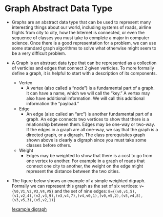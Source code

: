 # Graph Abstract Data Type
  * Graphs are an abstract data type that can be used to represent many interesting things about our world, including systems of roads, airline flights from city to city, how the Internet is connected, or even the sequence of classes you must take to complete a major in computer science. Once there is a good representation for a problem, we can use some standard graph algorithms to solve what otherwise might seem to be a very difficult problem.
  * A Graph is an abstract data type that can be represented as a collection of verticies and edges that connect 2 given verticies. To more formally define a graph, it is helpful to start with a description of its components.
    * Vertex
      * A vertex (also called a “node”) is a fundamental part of a graph. It can have a name, which we will call the “key.” A vertex may also have additional information. We will call this additional information the “payload.”
    * Edge
      * An edge (also called an “arc”) is another fundamental part of a graph. An edge connects two vertices to show that there is a relationship between them. Edges may be one-way or two-way. If the edges in a graph are all one-way, we say that the graph is a directed graph, or a digraph. The class prerequisites graph shown above is clearly a digraph since you must take some classes before others.
    * Weight
      * Edges may be weighted to show that there is a cost to go from one vertex to another. For example in a graph of roads that connect one city to another, the weight on the edge might represent the distance between the two cities.


  * The figure below shows an example of a simple weighted digraph. Formally we can represent this graph as the set of six vertices:
    ```V={V0,V1,V2,V3,V4,V5}```
    and the set of nine edges:
    ```E={(v0,v1,5),(v1,v2,4),(v2,v3,9),(v3,v4,7),(v4,v0,1),(v0,v5,2),(v5,v4,8),(v3,v5,3),(v5,v2,1)}```

    [!example digraph](/img/digraph.png)
